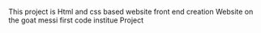 This project is Html and css based website front end creation
Website on the goat messi
first code institue Project
